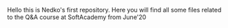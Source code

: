 Hello this is Nedko's first repository. 
Here you will find all some files related to the Q&A course at SoftAcademy from June'20
